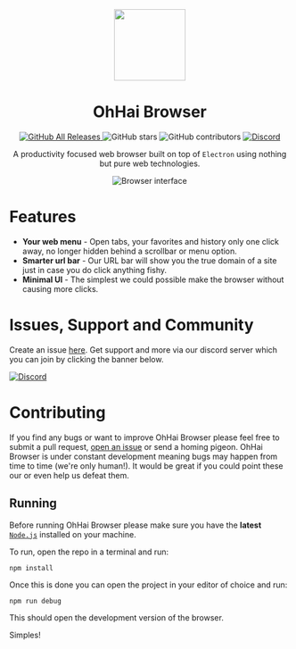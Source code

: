 <div align="center">
<a href="https://ohhaibrowser.com"><img src="browser/assets/icons/icon.png" width="128"></a>

# OhHai Browser

<a href="https://github.com/OhHaiBrowser/Browser/releases"> ![GitHub All Releases](https://img.shields.io/github/downloads/OhHaiBrowser/Browser/total) </a>
![GitHub stars](https://img.shields.io/github/stars/ohhaibrowser/browser)
![GitHub contributors](https://img.shields.io/github/contributors/ohhaibrowser/browser)
<a href="https://discord.gg/Q8QAdTs">![Discord](https://discordapp.com/api/guilds/702441664995917935/widget.png)</a>


A productivity focused web browser built on top of `Electron` using nothing but pure web technologies.

![Browser interface](https://user-images.githubusercontent.com/19557485/80795370-34793200-8b94-11ea-9a1a-b3be1f5e9f88.png)

</div>

# Features

- **Your web menu** - Open tabs, your favorites and history only one click away, no longer hidden behind a scrollbar or menu option.
- **Smarter url bar** - Our URL bar will show you the true domain of a site just in case you do click anything fishy.
- **Minimal UI** - The simplest we could possible make the browser without causing more clicks. 


# Issues, Support and Community
Create an issue [here](https://github.com/OhHaiBrowser/Browser/issues/new). Get support and more via our discord server which you can join by clicking the banner below.

<a href="https://discord.gg/Q8QAdTs">![Discord](https://discordapp.com/api/guilds/702441664995917935/widget.png?style=banner2)</a>

# Contributing
If you find any bugs or want to improve OhHai Browser please feel free to submit a pull request, [open an issue](https://github.com/OhHaiBrowser/Browser/issues/new) or send a homing pigeon. OhHai Browser is under constant development meaning bugs may happen from time to time (we're only human!). It would be great if you could point these our or even help us defeat them.

## Running

Before running OhHai Browser please make sure you have the **latest** [`Node.js`](https://nodejs.org/en/) installed on your machine.

To run, open the repo in a terminal and run: 
```
npm install
```
Once this is done you can open the project in your editor of choice and run:
```
npm run debug
```
This should open the development version of the browser. 

Simples!
